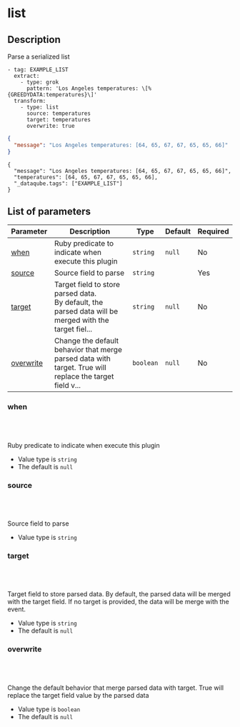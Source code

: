 # list <Badge type='tip' text='community' vertical='top' />

## Description

Parse a serialized list


  <CodeGroup>
  <CodeGroupItem title='CONFIG'>

```yaml{6-9}
- tag: EXAMPLE_LIST
  extract:
    - type: grok
      pattern: 'Los Angeles temperatures: \[%{GREEDYDATA:temperatures}\]'
  transform:
    - type: list
      source: temperatures
      target: temperatures
      overwrite: true
```

  </CodeGroupItem>
  <CodeGroupItem title='EVENT'>

  ```json
  {
    "message": "Los Angeles temperatures: [64, 65, 67, 67, 65, 65, 66]"
  }
  ```
  
  </CodeGroupItem>
  <CodeGroupItem title='OUTPUT'>
  
  ```json{3}
  {
    "message": "Los Angeles temperatures: [64, 65, 67, 67, 65, 65, 66]",
    "temperatures": [64, 65, 67, 67, 65, 65, 66],
    "_dataqube.tags": ["EXAMPLE_LIST"]
  }
  ```
  
  </CodeGroupItem>
</CodeGroup>
  

## List of parameters

| Parameter | Description | Type | Default | Required |
|---|---|---|---|---|
| [when](#when) | Ruby predicate to indicate when execute this plugin | <code>string</code> | `null` | No |
| [source](#source) | Source field to parse | <code>string</code> |  | Yes |
| [target](#target) | Target field to store parsed data.<br/>  By default, the parsed data will be merged with the target fiel... | <code>string</code> | `null` | No |
| [overwrite](#overwrite) | Change the default behavior that merge parsed data with target. True will replace the target field v... | <code>boolean</code> | `null` | No |

### when

<br/>
<Badge type='warning' text='optional' vertical='bottom' />
<br/><br/>
Ruby predicate to indicate when execute this plugin

- Value type is <code>string</code>
- The default is `null`

### source

<br/>
<Badge type='tip' text='required' vertical='bottom' />
<br/><br/>
Source field to parse

- Value type is <code>string</code>

### target

<br/>
<Badge type='warning' text='optional' vertical='bottom' />
<br/><br/>
Target field to store parsed data.
  By default, the parsed data will be merged with the target field.
  If no target is provided, the data will be merge with the event.

- Value type is <code>string</code>
- The default is `null`

### overwrite

<br/>
<Badge type='warning' text='optional' vertical='bottom' />
<br/><br/>
Change the default behavior that merge parsed data with target. True will replace the target field value by the parsed data

- Value type is <code>boolean</code>
- The default is `null`

